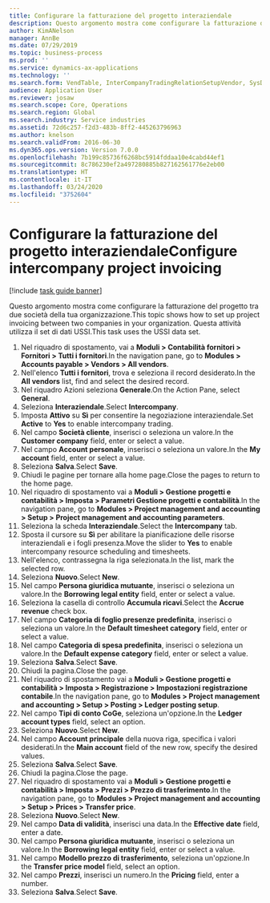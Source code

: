 ```yaml
---
title: Configurare la fatturazione del progetto interaziendale
description: Questo argomento mostra come configurare la fatturazione del progetto tra due società della tua organizzazione.
author: KimANelson
manager: AnnBe
ms.date: 07/29/2019
ms.topic: business-process
ms.prod: ''
ms.service: dynamics-ax-applications
ms.technology: ''
ms.search.form: VendTable, InterCompanyTradingRelationSetupVendor, SysDataAreaSelectLookup, ProjParameters, ProjPosting, ProjTransferPrice
audience: Application User
ms.reviewer: josaw
ms.search.scope: Core, Operations
ms.search.region: Global
ms.search.industry: Service industries
ms.assetid: 72d6c257-f2d3-483b-8ff2-445263796963
ms.author: knelson
ms.search.validFrom: 2016-06-30
ms.dyn365.ops.version: Version 7.0.0
ms.openlocfilehash: 7b199c85736f6268bc5914fddaa10e4cabd44ef1
ms.sourcegitcommit: 8c786230ef2a497280885b827162561776e2eb00
ms.translationtype: HT
ms.contentlocale: it-IT
ms.lasthandoff: 03/24/2020
ms.locfileid: "3752604"
---
```

# <a name="configure-intercompany-project-invoicing"></a><span data-ttu-id="7df90-103">Configurare la fatturazione del progetto interaziendale</span><span class="sxs-lookup"><span data-stu-id="7df90-103">Configure intercompany project invoicing</span></span>

[!include [task guide banner](../../includes/task-guide-banner.md)]

<span data-ttu-id="7df90-104">Questo argomento mostra come configurare la fatturazione del progetto tra due società della tua organizzazione.</span><span class="sxs-lookup"><span data-stu-id="7df90-104">This topic shows how to set up project invoicing between two companies in your organization.</span></span> <span data-ttu-id="7df90-105">Questa attività utilizza il set di dati USSI.</span><span class="sxs-lookup"><span data-stu-id="7df90-105">This task uses the USSI data set.</span></span>

1. <span data-ttu-id="7df90-106">Nel riquadro di spostamento, vai a **Moduli > Contabilità fornitori > Fornitori > Tutti i fornitori**.</span><span class="sxs-lookup"><span data-stu-id="7df90-106">In the navigation pane, go to **Modules > Accounts payable > Vendors > All vendors**.</span></span>
2. <span data-ttu-id="7df90-107">Nell'elenco **Tutti i fornitori**, trova e seleziona il record desiderato.</span><span class="sxs-lookup"><span data-stu-id="7df90-107">In the **All vendors** list, find and select the desired record.</span></span>
3. <span data-ttu-id="7df90-108">Nel riquadro Azioni seleziona **Generale**.</span><span class="sxs-lookup"><span data-stu-id="7df90-108">On the Action Pane, select **General**.</span></span>
4. <span data-ttu-id="7df90-109">Seleziona **Interaziendale**.</span><span class="sxs-lookup"><span data-stu-id="7df90-109">Select **Intercompany**.</span></span>
5. <span data-ttu-id="7df90-110">Imposta **Attivo** su **Sì** per consentire la negoziazione interaziendale.</span><span class="sxs-lookup"><span data-stu-id="7df90-110">Set **Active** to **Yes** to enable intercompany trading.</span></span>
6. <span data-ttu-id="7df90-111">Nel campo **Società cliente**, inserisci o seleziona un valore.</span><span class="sxs-lookup"><span data-stu-id="7df90-111">In the **Customer company** field, enter or select a value.</span></span>
7. <span data-ttu-id="7df90-112">Nel campo **Account personale**, inserisci o seleziona un valore.</span><span class="sxs-lookup"><span data-stu-id="7df90-112">In the **My account** field, enter or select a value.</span></span>
8. <span data-ttu-id="7df90-113">Seleziona **Salva**.</span><span class="sxs-lookup"><span data-stu-id="7df90-113">Select **Save**.</span></span>
9. <span data-ttu-id="7df90-114">Chiudi le pagine per tornare alla home page.</span><span class="sxs-lookup"><span data-stu-id="7df90-114">Close the pages to return to the home page.</span></span>
10. <span data-ttu-id="7df90-115">Nel riquadro di spostamento vai a **Moduli > Gestione progetti e contabilità > Imposta > Parametri Gestione progetti e contabilità**.</span><span class="sxs-lookup"><span data-stu-id="7df90-115">In the navigation pane, go to **Modules > Project management and accounting > Setup > Project management and accounting parameters**.</span></span>
11. <span data-ttu-id="7df90-116">Seleziona la scheda **Interaziendale**.</span><span class="sxs-lookup"><span data-stu-id="7df90-116">Select the **Intercompany** tab.</span></span>
12. <span data-ttu-id="7df90-117">Sposta il cursore su **Sì** per abilitare la pianificazione delle risorse interaziendali e i fogli presenza.</span><span class="sxs-lookup"><span data-stu-id="7df90-117">Move the slider to **Yes** to enable intercompany resource scheduling and timesheets.</span></span>
13. <span data-ttu-id="7df90-118">Nell'elenco, contrassegna la riga selezionata.</span><span class="sxs-lookup"><span data-stu-id="7df90-118">In the list, mark the selected row.</span></span>
14. <span data-ttu-id="7df90-119">Seleziona **Nuovo**.</span><span class="sxs-lookup"><span data-stu-id="7df90-119">Select **New**.</span></span>
15. <span data-ttu-id="7df90-120">Nel campo **Persona giuridica mutuante**, inserisci o seleziona un valore.</span><span class="sxs-lookup"><span data-stu-id="7df90-120">In the **Borrowing legal entity** field, enter or select a value.</span></span>
16. <span data-ttu-id="7df90-121">Seleziona la casella di controllo **Accumula ricavi**.</span><span class="sxs-lookup"><span data-stu-id="7df90-121">Select the **Accrue revenue** check box.</span></span>
17. <span data-ttu-id="7df90-122">Nel campo **Categoria di foglio presenze predefinita**, inserisci o seleziona un valore.</span><span class="sxs-lookup"><span data-stu-id="7df90-122">In the **Default timesheet category** field, enter or select a value.</span></span>
18. <span data-ttu-id="7df90-123">Nel campo **Categoria di spesa predefinita**, inserisci o seleziona un valore.</span><span class="sxs-lookup"><span data-stu-id="7df90-123">In the **Default expense category** field, enter or select a value.</span></span>
19. <span data-ttu-id="7df90-124">Seleziona **Salva**.</span><span class="sxs-lookup"><span data-stu-id="7df90-124">Select **Save**.</span></span>
20. <span data-ttu-id="7df90-125">Chiudi la pagina.</span><span class="sxs-lookup"><span data-stu-id="7df90-125">Close the page.</span></span>
21. <span data-ttu-id="7df90-126">Nel riquadro di spostamento vai a **Moduli > Gestione progetti e contabilità > Imposta > Registrazione > Impostazioni registrazione contabile**.</span><span class="sxs-lookup"><span data-stu-id="7df90-126">In the navigation pane, go to **Modules > Project management and accounting > Setup > Posting > Ledger posting setup**.</span></span>
22. <span data-ttu-id="7df90-127">Nel campo **Tipi di conto CoGe**, seleziona un'opzione.</span><span class="sxs-lookup"><span data-stu-id="7df90-127">In the **Ledger account types** field, select an option.</span></span>
23. <span data-ttu-id="7df90-128">Seleziona **Nuovo**.</span><span class="sxs-lookup"><span data-stu-id="7df90-128">Select **New**.</span></span>
24. <span data-ttu-id="7df90-129">Nel campo **Account principale** della nuova riga, specifica i valori desiderati.</span><span class="sxs-lookup"><span data-stu-id="7df90-129">In the **Main account** field of the new row, specify the desired values.</span></span>
25. <span data-ttu-id="7df90-130">Seleziona **Salva**.</span><span class="sxs-lookup"><span data-stu-id="7df90-130">Select **Save**.</span></span>
26. <span data-ttu-id="7df90-131">Chiudi la pagina.</span><span class="sxs-lookup"><span data-stu-id="7df90-131">Close the page.</span></span>
27. <span data-ttu-id="7df90-132">Nel riquadro di spostamento vai a **Moduli > Gestione progetti e contabilità > Imposta > Prezzi > Prezzo di trasferimento**.</span><span class="sxs-lookup"><span data-stu-id="7df90-132">In the navigation pane, go to **Modules > Project management and accounting > Setup > Prices > Transfer price**.</span></span>
28. <span data-ttu-id="7df90-133">Seleziona **Nuovo**.</span><span class="sxs-lookup"><span data-stu-id="7df90-133">Select **New**.</span></span>
29. <span data-ttu-id="7df90-134">Nel campo **Data di validità**, inserisci una data.</span><span class="sxs-lookup"><span data-stu-id="7df90-134">In the **Effective date** field, enter a date.</span></span>
30. <span data-ttu-id="7df90-135">Nel campo **Persona giuridica mutuante**, inserisci o seleziona un valore.</span><span class="sxs-lookup"><span data-stu-id="7df90-135">In the **Borrowing legal entity** field, enter or select a value.</span></span>
31. <span data-ttu-id="7df90-136">Nel campo **Modello prezzo di trasferimento**, seleziona un'opzione.</span><span class="sxs-lookup"><span data-stu-id="7df90-136">In the **Transfer price model** field, select an option.</span></span>
32. <span data-ttu-id="7df90-137">Nel campo **Prezzi**, inserisci un numero.</span><span class="sxs-lookup"><span data-stu-id="7df90-137">In the **Pricing** field, enter a number.</span></span>
33. <span data-ttu-id="7df90-138">Seleziona **Salva**.</span><span class="sxs-lookup"><span data-stu-id="7df90-138">Select **Save**.</span></span>

